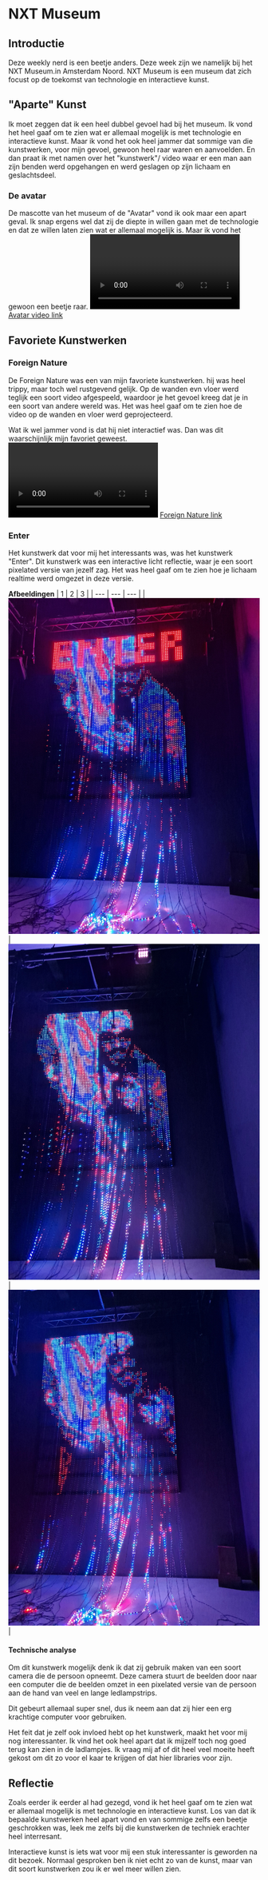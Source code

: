 # NXT Museum

## Introductie
Deze weekly nerd is een beetje anders. Deze week zijn we namelijk bij het NXT Museum.in Amsterdam Noord.
NXT Museum is een museum dat zich focust op de toekomst van technologie en interactieve kunst.

## "Aparte" Kunst
Ik moet zeggen dat ik een heel dubbel gevoel had bij het museum. Ik vond het heel gaaf om te zien wat er allemaal mogelijk is met technologie en interactieve kunst. Maar ik vond het ook heel jammer dat sommige van die kunstwerken, voor mijn gevoel, gewoon heel raar waren en aanvoelden. En dan praat ik met namen over het "kunstwerk"/ video waar er een man aan zijn benden werd opgehangen en werd geslagen op zijn lichaam en geslachtsdeel. 


### De avatar
De mascotte van het museum of de "Avatar" vond ik ook maar een apart geval. Ik snap ergens wel dat zij de diepte in willen gaan met de technologie en dat ze willen laten zien wat er allemaal mogelijk is. Maar ik vond het gewoon een beetje raar.
<video src="../videos/avatar.mp4" controls title="De Avatar"></video>
[Avatar video link](../videos/avatar.mp4)

## Favoriete Kunstwerken

### Foreign Nature
De Foreign Nature was een van mijn favoriete kunstwerken. hij was heel trippy, maar toch wel rustgevend gelijk. Op de wanden evn vloer werd teglijk een soort video afgespeeld, waardoor je het gevoel kreeg dat je in een soort van andere wereld was. Het was heel gaaf om te zien hoe de video op de wanden en vloer werd geprojecteerd.

Wat ik wel jammer vond is dat hij niet interactief was. Dan was dit waarschijnlijk mijn favoriet geweest.
<video src="../videos/relax-room.mp4" controls title="De Relax room"></video>
[Foreign Nature link](../videos/relax-room.mp4)


### Enter
Het kunstwerk dat voor mij het interessants was, was het kunstwerk "Enter". Dit kunstwerk was een interactive licht reflectie, waar je een soort pixelated versie van jezelf zag. Het was heel gaaf om te zien hoe je lichaam realtime werd omgezet in deze versie.

**Afbeeldingen**
| 1 | 2 | 3 |
| --- | --- | --- |
| ![Enter 1](../images/enter1.jpg) | ![Enter 2](../images/enter2.jpg) | ![Enter 3](../images/enter3.jpg) |


#### Technische analyse 
Om dit kunstwerk mogelijk denk ik dat zij gebruik maken van een soort camera die de persoon opneemt. Deze camera stuurt de beelden door naar een computer die de beelden omzet in een pixelated versie van de persoon aan de hand van veel en lange ledlampstrips.

Dit gebeurt allemaal super snel, dus ik neem aan dat zij hier een erg krachtige computer voor gebruiken.

Het feit dat je zelf ook invloed hebt op het kunstwerk, maakt het voor mij nog interessanter. Ik vind het ook heel apart dat ik mijzelf toch nog goed terug kan zien in de ladlampjes. Ik vraag mij af of dit heel veel moeite heeft gekost om dit zo voor el kaar te krijgen of dat hier libraries voor zijn.

## Reflectie 
Zoals eerder ik eerder al had gezegd, vond ik het heel gaaf om te zien wat er allemaal mogelijk is met technologie en interactieve kunst. Los van dat ik bepaalde kunstwerken heel apart vond en van sommige zelfs een beetje geschrokken was, leek me zelfs bij die kunstwerken de techniek erachter heel interresant.

Interactieve kunst is iets wat voor mij een stuk interessanter is geworden na dit bezoek. Normaal gesproken ben ik niet echt zo van de kunst, maar van dit soort kunstwerken zou ik er wel meer willen zien.






